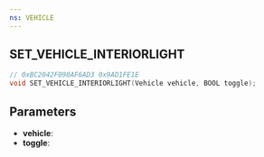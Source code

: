 ```yaml
---
ns: VEHICLE
---
```

## SET_VEHICLE_INTERIORLIGHT

```c
// 0xBC2042F090AF6AD3 0x9AD1FE1E
void SET_VEHICLE_INTERIORLIGHT(Vehicle vehicle, BOOL toggle);
```


## Parameters
* **vehicle**: 
* **toggle**: 

